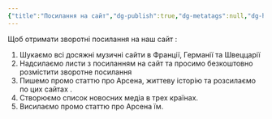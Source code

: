 ```yaml
---
{"title":"Посилання на сайт","dg-publish":true,"dg-metatags":null,"dg-home":null,"permalink":"/arsen/posilannya-na-sajt/","dgPassFrontmatter":true,"noteIcon":""}
---
```


Щоб отримати зворотні посилання на наш сайт : 
1. Шукаємо всі досяжні музичні сайти в Франції, Германії та Швеццарії
2. Надсилаємо листи з посиланням на сайт та просимо безкоштовно розмістити зворотне посилання
3. Пишемо промо статтю про Арсена, життеву історію та розсилаємо по цих сайтах .
4. Створюємо список новосних медіа в трех країнах. 
5. Висилаємо промо статтю про Арсена їм.